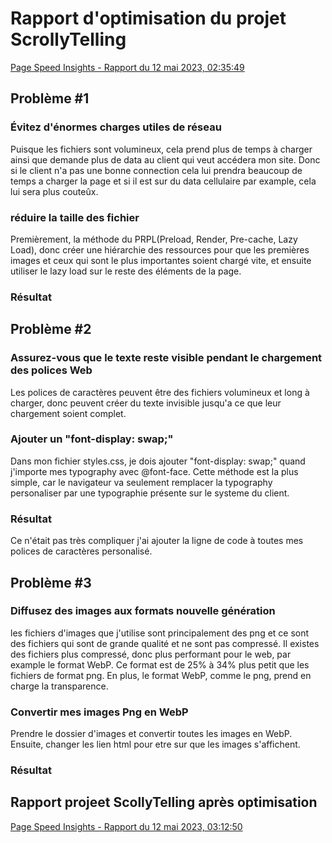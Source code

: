 # Rapport d'optimisation du projet ScrollyTelling
[Page Speed Insights - Rapport du 12 mai 2023, 02:35:49](https://pagespeed.web.dev/analysis/https-vince1887-github-io-desjardins-vincent-scrollytelling/c1lvz3myhs?form_factor=mobile)

## Problème #1
### Évitez d'énormes charges utiles de réseau
Puisque les fichiers sont volumineux, cela prend plus de temps à charger ainsi que demande plus de data au client qui veut accédera mon site. Donc si le client n'a pas une bonne connection cela lui prendra beaucoup de temps a charger la page et si il est sur du data cellulaire par example, cela lui sera plus couteûx. 
### réduire la taille des fichier
Premièrement, la méthode du PRPL(Preload, Render, Pre-cache, Lazy Load), donc créer une hiérarchie des ressources pour que les premières images et ceux qui sont le plus importantes soient chargé vite, et ensuite utiliser le lazy load sur le reste des éléments de la page.
### Résultat

## Problème #2
### Assurez-vous que le texte reste visible pendant le chargement des polices Web
Les polices de caractères peuvent être des fichiers volumineux et long à charger, donc peuvent créer du texte invisible jusqu'a ce que leur chargement soient complet.
### Ajouter un "font-display: swap;"
Dans mon fichier styles.css, je dois ajouter "font-display: swap;" quand j'importe mes typography avec @font-face. Cette méthode est la plus simple, car le navigateur va seulement remplacer la typography personaliser par une typographie présente sur le systeme du client.
### Résultat
Ce n'était pas très compliquer j'ai ajouter la ligne de code à toutes mes polices de caractères personalisé.


## Problème #3
### Diffusez des images aux formats nouvelle génération
les fichiers d'images que j'utilise sont principalement des png et ce sont des fichiers qui sont de grande qualité et ne sont pas compressé. Il existes des fichiers plus compressé, donc plus performant pour le web, par example le format WebP. Ce format est de 25% à 34% plus petit que les fichiers de format png. En plus, le format WebP, comme le png, prend en charge la transparence.
### Convertir mes images Png en WebP
Prendre le dossier d'images et convertir toutes les images en WebP. Ensuite, changer les lien html pour etre sur que les images s'affichent.
### Résultat

## Rapport projeet ScollyTelling après optimisation

[Page Speed Insights - Rapport du 12 mai 2023, 03:12:50]([https://pagespeed.web.dev/analysis/https-vince1887-github-io-desjardins-vincent-scrollytelling/10lfxqnv94?form_factor=desktop](https://pagespeed.web.dev/analysis/https-vince1887-github-io-desjardins-vincent-scrollytelling/10lfxqnv94?form_factor=desktop))
